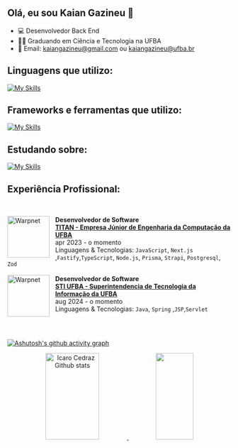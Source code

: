 ## Olá, eu sou Kaian Gazineu 👋

- 💻 Desenvolvedor Back End
- 👨‍🎓 Graduando em Ciência e Tecnologia na UFBA
- :envelope_with_arrow: Email: kaiangazineu@gmail.com ou kaiangazineu@ufba.br

## Linguagens que utilizo:

[![My Skills](https://skillicons.dev/icons?i=java,js,ts,py)](https://skillicons.dev)

## Frameworks e ferramentas que utilizo:

[![My Skills](https://skillicons.dev/icons?i=docker,spring,nestjs,express,fastapi,vitest,jest,postgres,prisma,postman,git,linux)](https://skillicons.dev)

## Estudando sobre:

[![My Skills](https://skillicons.dev/icons?i=aws,java)](https://skillicons.dev)

## Experiência Profissional:

<br/>

[<img align="left" height="94px" width="95px" alt="Warpnet" style="padding-right: 10px" src="https://i.postimg.cc/MTVRBN1C/TITAN.png"/>](https://titanci.com.br)
**Desenvolvedor de Software** \
[**TITAN - Empresa Júnior de Engenharia da Computação da UFBA**](https://titanci.com.br)  \
apr 2023 - o momento \
Linguagens & Tecnologias: `JavaScript`, `Next.js` ,`Fastify`,`TypeScript`, `Node.js`, `Prisma`, `Strapi`, `Postgresql`, `Zod`
<br/> <br/>
[<img align="left" height="94px" width="95px" alt="Warpnet" style="padding-right: 10px" src="https://wtr.pop-ba.rnp.br/2019/images/parceiros/apoio/STI.png"/>](https://sti.ufba.br)
**Desenvolvedor de Software**\
[**STI UFBA - Superintendencia de Tecnologia da Informação da UFBA**](https://www.sti.ufba.br/)  \
aug 2024 - o momento \
Linguagens & Tecnologias: `Java`, `Spring` ,`JSP`,`Servlet`
<br/>
##

<br/>

[![Ashutosh's github activity graph](https://github-readme-activity-graph.vercel.app/graph?username=kgazineu&theme=react-dark)](https://github.com/kgazineu/github-readme-activity-graph)

<div align="center">
  <a href="https://github.com/kgazineu">
  <img width="49%" height="195px" src="https://github-readme-stats.vercel.app/api?username=kgazineu&show_icons=true&count_private=true&hide_border=true&title_color=ff6e96&icon_color=ff91a4&text_color=c9d1d9&bg_color=0d1117" alt="Icaro Cedraz Github stats" />
    <img width="41%" height="195px" src="https://github-readme-stats.vercel.app/api/top-langs/?username=kgazineu&layout=compact&hide_border=true&title_color=ff6e96&text_color=ff91a4&bg_color=0d1117" />
</div>
